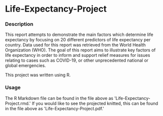 # Life-Expectancy-Project

### Description
This report attempts to demonstrate the main factors which determine life expectancy by focusing on 20 different predictors of life expectancy per country. Data used for this report was retrieved from the World Health Organization (WHO). The goal of this report aims to illustrate key factors of life expectancy in order to inform and support relief measures for issues relating to cases such as COVID-19, or other unprecedented national or global emergencies. 

This project was written using R. 

### Usage
The R Markdown file can be found in the file above as 'Life-Expectancy-Project.rmd.' If you would like to see the projected knitted, this can be found in the file above as 'Life-Expectancy-Project.pdf.'
